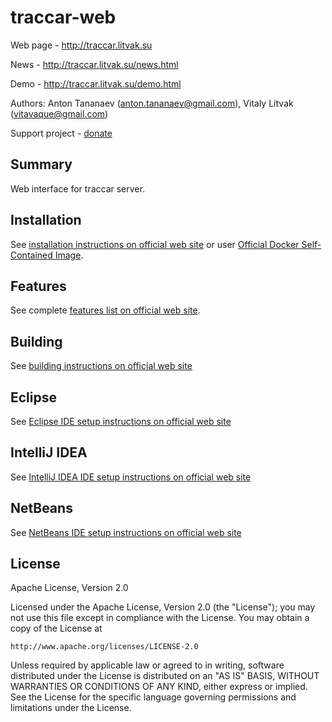 # traccar-web

Web page - http://traccar.litvak.su

News - http://traccar.litvak.su/news.html

Demo - http://traccar.litvak.su/demo.html

Authors: Anton Tananaev (anton.tananaev@gmail.com), Vitaly Litvak (vitavaque@gmail.com)

Support project - [donate](http://traccar.litvak.su/donate.html)

## Summary

Web interface for traccar server.

## Installation

See [installation instructions on official web site](http://traccar.litvak.su/installation.html) or user [Official Docker Self-Contained Image](https://hub.docker.com/r/vitalidze/traccar-web/).

## Features

See complete [features list on official web site](http://traccar.litvak.su/features/).

## Building

See [building instructions on official web site](http://traccar.litvak.su/building.html)

## Eclipse

See [Eclipse IDE setup instructions on official web site](http://traccar.litvak.su/ide/eclipse.html)

## IntelliJ IDEA

See [IntelliJ IDEA IDE setup instructions on official web site](http://traccar.litvak.su/ide/idea.html)

## NetBeans

See [NetBeans IDE setup instructions on official web site](http://traccar.litvak.su/ide/netbeans.html)

## License

Apache License, Version 2.0

Licensed under the Apache License, Version 2.0 (the "License");
you may not use this file except in compliance with the License.
You may obtain a copy of the License at

    http://www.apache.org/licenses/LICENSE-2.0

Unless required by applicable law or agreed to in writing, software
distributed under the License is distributed on an "AS IS" BASIS,
WITHOUT WARRANTIES OR CONDITIONS OF ANY KIND, either express or implied.
See the License for the specific language governing permissions and
limitations under the License.

